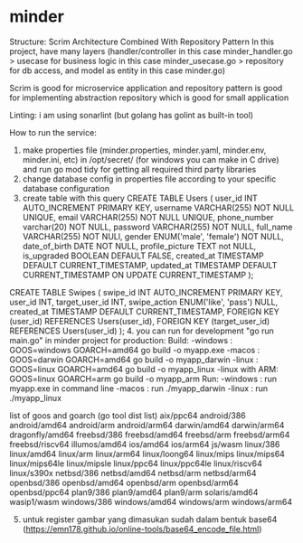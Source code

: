 # minder
Structure: Scrim Architecture Combined With Repository Pattern
In this project, have many layers (handler/controller in this case minder_handler.go > usecase for business logic in this case minder_usecase.go > repository for db access, and model as entity in this case minder.go)

Scrim is good for microservice application and repository pattern is good for implementing abstraction repository which is good for small application

Linting: i am using sonarlint (but golang has golint as built-in tool)

How to run the service:
1. make properties file (minder.properties, minder.yaml, minder.env, minder.ini, etc) in /opt/secret/ (for windows you can make in C drive) and run go mod tidy for getting all required third party libraries
2. change database config in properties file according to your specific database configuration
3. create table with this query
CREATE TABLE Users (
    user_id INT AUTO_INCREMENT PRIMARY KEY,
    username VARCHAR(255) NOT NULL UNIQUE,
    email VARCHAR(255) NOT NULL UNIQUE,
    phone_number varchar(20) NOT NULL,
    password VARCHAR(255) NOT NULL,
    full_name VARCHAR(255) NOT NULl,
    gender ENUM('male', 'female') NOT NULL,
    date_of_birth DATE NOT NULL,
    profile_picture TEXT not NULL,
    is_upgraded BOOLEAN DEFAULT FALSE,
    created_at TIMESTAMP DEFAULT CURRENT_TIMESTAMP,
    updated_at TIMESTAMP DEFAULT CURRENT_TIMESTAMP ON UPDATE CURRENT_TIMESTAMP
);

CREATE TABLE Swipes (
    swipe_id INT AUTO_INCREMENT PRIMARY KEY,
    user_id INT,
    target_user_id INT,
    swipe_action ENUM('like', 'pass') NULL,
    created_at TIMESTAMP DEFAULT CURRENT_TIMESTAMP,
    FOREIGN KEY (user_id) REFERENCES Users(user_id),
    FOREIGN KEY (target_user_id) REFERENCES Users(user_id)
);
4. you can run
for development
"go run main.go" in minder project
for production:
Build:
-windows : GOOS=windows GOARCH=amd64 go build -o myapp.exe
-macos : GOOS=darwin GOARCH=amd64 go build -o myapp_darwin
-linux : GOOS=linux GOARCH=amd64 go build -o myapp_linux
-linux with ARM: GOOS=linux GOARCH=arm go build -o myapp_arm
Run:
-windows : run myapp.exe in command line
-macos : run ./myapp_darwin
-linux : run ./myapp_linux

list of goos and goarch (go tool dist list)
aix/ppc64
android/386
android/amd64
android/arm
android/arm64
darwin/amd64
darwin/arm64
dragonfly/amd64
freebsd/386
freebsd/amd64
freebsd/arm
freebsd/arm64
freebsd/riscv64
illumos/amd64
ios/amd64
ios/arm64
js/wasm
linux/386
linux/amd64
linux/arm
linux/arm64
linux/loong64
linux/mips
linux/mips64
linux/mips64le
linux/mipsle
linux/ppc64
linux/ppc64le
linux/riscv64
linux/s390x
netbsd/386
netbsd/amd64
netbsd/arm
netbsd/arm64
openbsd/386
openbsd/amd64
openbsd/arm
openbsd/arm64
openbsd/ppc64
plan9/386
plan9/amd64
plan9/arm
solaris/amd64
wasip1/wasm
windows/386
windows/amd64
windows/arm
windows/arm64

5. untuk register gambar yang dimasukan sudah dalam bentuk base64 (https://emn178.github.io/online-tools/base64_encode_file.html)